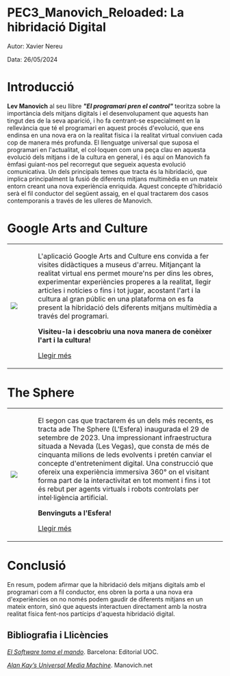 # PEC3_Manovich_Reloaded: La hibridació Digital
Autor: Xavier Nereu

Data: 26/05/2024


# Introducció 


**Lev Manovich** al seu llibre ***"El programari pren el control"*** teoritza sobre la importància dels mitjans digitals i el desenvolupament que aquests han tingut des de la seva aparició, i ho fa centrant-se especialment en la rellevància que té el programari en aquest procés d'evolució, que ens endinsa en una nova era on la realitat física i la realitat virtual conviuen cada cop de manera més profunda. El llenguatge universal que suposa el programari en l'actualitat, el col·loquen com una peça clau en aquesta evolució dels mitjans i de la cultura en general, i és aquí on Manovich fa èmfasi guiant-nos pel recorregut que segueix aquesta evolució comunicativa. Un dels principals temes que tracta és la hibridació, que implica principalment la fusió de diferents mitjans multimèdia en un mateix entorn creant una nova experiència enriquida. Aquest concepte d'hibridació serà el fil conductor del següent assaig, en el qual tractarem dos casos contemporanis a través de les ulleres de Manovich.

# Google Arts and Culture 

<table>
  <tr>
    <td>
      <img src="https://media1.giphy.com/media/v1.Y2lkPTc5MGI3NjExZWp2aHQ3NzEzOG5uNjdobDNzNTZ5ZzV3c3l6ZHZiNWJxMjdqY3FxdyZlcD12MV9pbnRlcm5hbF9naWZfYnlfaWQmY3Q9Zw/qgQUggAC3Pfv687qPC/giphy.gif">
      </td>
    <td style="vertical-align: top; padding-left: 40px;">
      <p>L'aplicació Google Arts and Culture ens convida a fer visites didàctiques a museus d'arreu. Mitjançant la realitat virtual ens permet moure'ns per dins les obres, experimentar experiències properes a la realitat, llegir articles i notícies o fins i tot jugar, acostant l'art i la cultura al gran públic en una plataforma on es fa present la hibridació dels diferents mitjans multimèdia a través del programari.

**Visiteu-la i descobriu una nova manera de conèixer l'art i la cultura!**

[Llegir més](https://github.com/XavierNereu/PEC3_Manovich_Reloaded/blob/main/Google%20Arts%20and%20Culture.md)
</p></td>
    </td>
  </tr>
</table>

# The Sphere

<table>
  <tr>
    <td>
      <img src="https://images.surfacemag.com/app/uploads/2023/09/11174233/refik-anadol-machine-hallucinations-las-vegas-sphere-03.gif">
    </td>
    <td style="vertical-align: top; padding-left: 40px;">
      <p>El segon cas que tractarem és un dels més recents, es tracta ade The Sphere (L'Esfera) inaugurada el 29 de setembre de 2023. Una impressionant infraestructura situada a Nevada (Les Vegas), que consta de més de cinquanta milions de leds evolvents i pretén canviar el concepte d'entreteniment digital. Una construcció que ofereix una experiència immersiva 360° on el visitant forma part de la interactivitat en tot moment i fins i tot és rebut per agents virtuals i robots controlats per intel·ligència artificial.

**Benvinguts a l'Esfera!**

[Llegir més](https://github.com/XavierNereu/PEC3_Manovich_Reloaded/blob/main/The%20Sphere.md)
</p></td>
  </tr>
</table>

# Conclusió


En resum, podem afirmar que la hibridació dels mitjans digitals amb el programari com a fil conductor, ens obren la porta a una nova era d'experiències on no només podem gaudir de diferents mitjans en un mateix entorn, sinó que aquests interactuen directament amb la nostra realitat física fent-nos partícips d'aquesta hibridació digital.


## Bibliografia i Llicències

 [*El Software toma el mando*]( https://cv.uoc.edu/webapps/cas/login?service=https%3A%2F%2Fcv.uoc.edu%2Ftren%2Ftrenacc%3Fmodul%3DDIMAX.DINAROJ%2Fdimaxweb.Pagina%26pantalla%3DHISTORICS%26node%3D73486%26entidad_gestora%3DDEF%26entorn_gestio%3DPV20232%26idioma%3DCAT%26lang%3Dca%26pantalla_his%3DXML_ARBRE_RECURSOS%26cami%3D%26p_entrada%3DPV). Barcelona: Editorial UOC. 

 [*Alan Kay’s Universal Media Machine*](http://manovich.net/). Manovich.net
